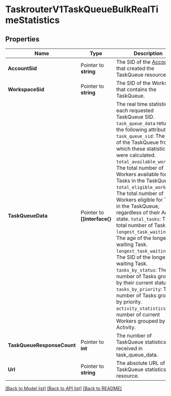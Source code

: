 # TaskrouterV1TaskQueueBulkRealTimeStatistics

## Properties

Name | Type | Description | Notes
------------ | ------------- | ------------- | -------------
**AccountSid** | Pointer to **string** | The SID of the [Account](https://www.twilio.com/docs/iam/api/account) that created the TaskQueue resource. |
**WorkspaceSid** | Pointer to **string** | The SID of the Workspace that contains the TaskQueue. |
**TaskQueueData** | Pointer to **[]interface{}** | The real time statistics for each requested TaskQueue SID. `task_queue_data` returns the following attributes:  `task_queue_sid`: The SID of the TaskQueue from which these statistics were calculated.  `total_available_workers`: The total number of Workers available for Tasks in the TaskQueue.  `total_eligible_workers`: The total number of Workers eligible for Tasks in the TaskQueue, regardless of their Activity state.  `total_tasks`: The total number of Tasks.  `longest_task_waiting_age`: The age of the longest waiting Task.  `longest_task_waiting_sid`: The SID of the longest waiting Task.  `tasks_by_status`: The number of Tasks grouped by their current status.  `tasks_by_priority`: The number of Tasks grouped by priority.  `activity_statistics`: The number of current Workers grouped by Activity.  |
**TaskQueueResponseCount** | Pointer to **int** | The number of TaskQueue statistics received in task_queue_data. |
**Url** | Pointer to **string** | The absolute URL of the TaskQueue statistics resource. |

[[Back to Model list]](../README.md#documentation-for-models) [[Back to API list]](../README.md#documentation-for-api-endpoints) [[Back to README]](../README.md)


